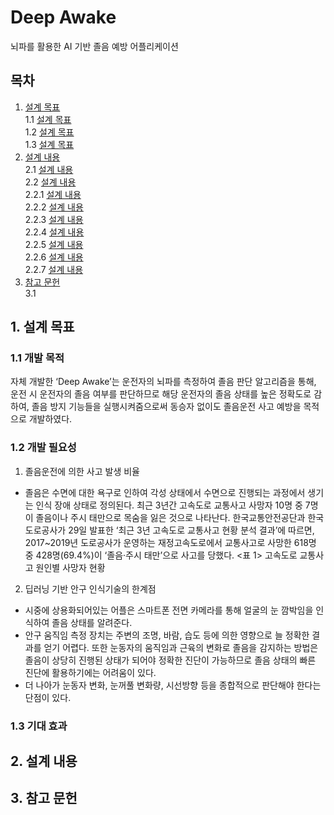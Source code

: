 # Deep Awake
뇌파를 활용한 AI 기반 졸음 예방 어플리케이션

## 목차
1. [설계 목표](#1-설계-목표)  
1.1 [설계 목표](#1-설계-목표)   
1.2 [설계 목표](#1-설계-목표)   
1.3 [설계 목표](#1-설계-목표)
2. [설계 내용](#2-설계-내용)   
2.1 [설계 내용](#2-설계-내용)   
2.2 [설계 내용](#2-설계-내용)    
2.2.1 [설계 내용](#2-설계-내용)  
2.2.2 [설계 내용](#2-설계-내용)     
2.2.3 [설계 내용](#2-설계-내용)   
2.2.4 [설계 내용](#2-설계-내용)   
2.2.5 [설계 내용](#2-설계-내용)   
2.2.6 [설계 내용](#2-설계-내용)  
2.2.7 [설계 내용](#2-설계-내용)  
3. [참고 문헌](#3-참고-문헌)   
3.1
## 1. 설계 목표
### 1.1 개발 목적
 자체 개발한 ‘Deep Awake’는 운전자의 뇌파를 측정하여 졸음 판단 알고리즘을 통해, 운전 시 운전자의 졸음 여부를 판단하므로 해당 운전자의 졸음 상태를 높은 정확도로 감하여, 졸음 방지 기능들을 실행시켜줌으로써 동승자 없이도 졸음운전 사고 예방을 목적으로 개발하였다.
### 1.2 개발 필요성
1) 졸음운전에 의한 사고 발생 비율
- 졸음은 수면에 대한 욕구로 인하여 각성 상태에서 수면으로 진행되는 과정에서 생기는 인식 장애 상태로 정의된다. 최근 3년간 고속도로 교통사고 사망자 10명 중 7명이 졸음이나 주시 태만으로 목숨을 잃은 것으로 나타난다. 한국교통안전공단과 한국도로공사가 29일 발표한 ‘최근 3년 고속도로 교통사고 현황 분석 결과’에 따르면, 2017~2019년 도로공사가 운영하는 재정고속도로에서 교통사고로 사망한 618명 중 428명(69.4%)이 ‘졸음·주시 태만’으로 사고를 당했다.
<표 1> 고속도로 교통사고 원인별 사망자 현황

2) 딥러닝 기반 안구 인식기술의 한계점
- 시중에 상용화되어있는 어플은 스마트폰 전면 카메라를 통해 얼굴의 눈 깜박임을 인식하여 졸음 상태를 알려준다.
- 안구 움직임 측정 장치는 주변의 조명, 바람, 습도 등에 의한 영향으로 늘 정확한 결과를 얻기 어렵다. 또한 눈동자의 움직임과 근육의 변화로 졸음을 감지하는 방법은 졸음이 상당히 진행된 상태가 되어야 정확한 진단이 가능하므로 졸음 상태의 빠른 진단에 활용하기에는 어려움이 있다.
- 더 나아가 눈동자 변화, 눈꺼풀 변화량, 시선방향 등을 종합적으로 판단해야 한다는 단점이 있다.

### 1.3 기대 효과
## 2. 설계 내용
## 3. 참고 문헌
